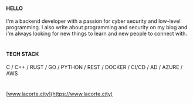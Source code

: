 #### HELLO

I'm a backend developer with a passion for cyber security and low-level programming. I also write about programming and security on my blog and i'm always looking for new things to learn and new people to connect with.

#

#### TECH STACK

C / C++ / RUST / GO / PYTHON / REST / DOCKER / CI/CD / AD / AZURE / AWS

#

[www.lacorte.city](https://www.lacorte.city)
